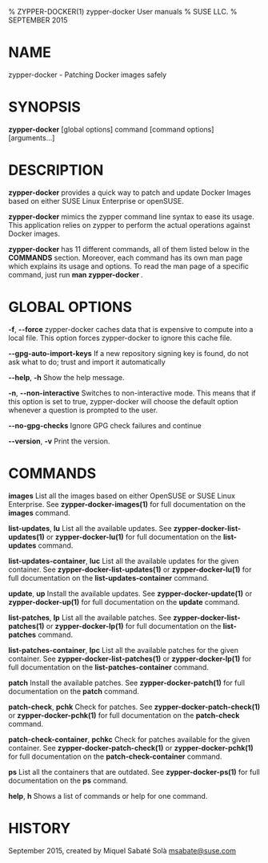 % ZYPPER-DOCKER(1) zypper-docker User manuals
% SUSE LLC.
% SEPTEMBER 2015
# NAME
zypper\-docker \- Patching Docker images safely

# SYNOPSIS
**zypper-docker** [global options] command [command options] [arguments...]

# DESCRIPTION
**zypper-docker** provides a quick way to patch and update Docker Images based
on either SUSE Linux Enterprise or openSUSE.

**zypper-docker** mimics the zypper command line syntax to ease its usage.
This application relies on zypper to perform the actual operations against
Docker images.

**zypper-docker** has 11 different commands, all of them listed below in the
**COMMANDS** section. Moreover, each command has its own man page which
explains its usage and options. To read the man page of a specific command,
just run **man zypper-docker <command>**.

# GLOBAL OPTIONS
**-f**, **--force**
  zypper\-docker caches data that is expensive to compute into a local file.  This option forces zypper\-docker to ignore this cache file.

**--gpg-auto-import-keys**
  If a new repository signing key is found, do not ask what to do; trust and import it automatically

**--help**, **-h**
  Show the help message.

**-n**, **--non-interactive**
  Switches to non-interactive mode. This means that if this option is set to true, zypper\-docker will choose the default option whenever a question is prompted to the user.

**--no-gpg-checks**
  Ignore GPG check failures and continue

**--version**, **-v**
  Print the version.

# COMMANDS
**images**
  List all the images based on either OpenSUSE or SUSE Linux Enterprise.
  See **zypper-docker-images(1)** for full documentation on the **images** command.

**list-updates**, **lu**
  List all the available updates.
  See **zypper-docker-list-updates(1)** or **zypper-docker-lu(1)** for full documentation on the **list-updates** command.

**list-updates-container**, **luc**
  List all the available updates for the given container.
  See **zypper-docker-list-updates(1)** or **zypper-docker-lu(1)** for full documentation on the **list-updates-container** command.

**update**, **up**
  Install the available updates.
  See **zypper-docker-update(1)** or **zypper-docker-up(1)** for full documentation on the **update** command.

**list-patches**, **lp**
  List all the available patches.
  See **zypper-docker-list-patches(1)** or **zypper-docker-lp(1)** for full documentation on the **list-patches** command.

**list-patches-container**, **lpc**
  List all the available patches for the given container.
  See **zypper-docker-list-patches(1)** or **zypper-docker-lp(1)** for full documentation on the **list-patches-container** command.

**patch**
  Install the available patches.
  See **zypper-docker-patch(1)** for full documentation on the **patch** command.

**patch-check**, **pchk**
  Check for patches.
  See **zypper-docker-patch-check(1)** or **zypper-docker-pchk(1)** for full documentation on the **patch-check** command.

**patch-check-container**, **pchkc**
  Check for patches available for the given container.
  See **zypper-docker-patch-check(1)** or **zypper-docker-pchk(1)** for full documentation on the **patch-check-container** command.

**ps**
  List all the containers that are outdated.
  See **zypper-docker-ps(1)** for full documentation on the **ps** command.

**help**, **h**
  Shows a list of commands or help for one command.

# HISTORY
September 2015, created by Miquel Sabaté Solà <msabate@suse.com>
